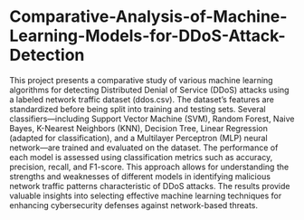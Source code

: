 # Comparative-Analysis-of-Machine-Learning-Models-for-DDoS-Attack-Detection
This project presents a comparative study of various machine learning algorithms for detecting Distributed Denial of Service (DDoS) attacks using a labeled network traffic dataset (ddos.csv). The dataset’s features are standardized before being split into training and testing sets. Several classifiers—including Support Vector Machine (SVM), Random Forest, Naive Bayes, K-Nearest Neighbors (KNN), Decision Tree, Linear Regression (adapted for classification), and a Multilayer Perceptron (MLP) neural network—are trained and evaluated on the dataset. The performance of each model is assessed using classification metrics such as accuracy, precision, recall, and F1-score. This approach allows for understanding the strengths and weaknesses of different models in identifying malicious network traffic patterns characteristic of DDoS attacks. The results provide valuable insights into selecting effective machine learning techniques for enhancing cybersecurity defenses against network-based threats.
